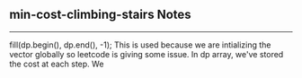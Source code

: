 <h2>min-cost-climbing-stairs Notes</h2><hr>fill(dp.begin(), dp.end(), -1);
This is used because we are intializing the vector globally so leetcode is giving some issue.
In dp array, we've stored the cost at each step.
We